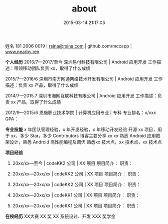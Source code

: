 ﻿---
title: about
date: 2015-03-14 21:17:05
layout: about
comments: false
---
姓名 
181 2606 0019 | rsina@rsina.com | github.com/mccapp | www.nearby.ren

**个人经历** 
2016/7—2017/至今
深圳易付科技有限公司 | Android 应用开发
工作描述：带领移动团队负责 xx，取得了什么成绩

2015/7—2016/6
深圳市南方网通网络技术开发有限公司 | Android 应用开发
工作描述：负责 xx 产品，取得了什么成绩

2014/7—2015.7
深圳市海网互联科技有限公司 | Android 应用开发
工作描述：负责 xx 产品，取得了什么成绩

2012/9—2015/6
恩施职业技术学院 | 计算机应用专业 | 专科
专业排名：x/xxx		GPA：

**专业技能**
x 年团队管理经验，x 年开发经验，x 年移动开发经验
开源 xx 项目，用于 xx，多少 Star，多少 Contributors
博客主要分享 xx xx
熟悉 Android 应用框架设计，熟悉 Android 高性能编程及调优
熟悉xx 技术点，xx 技术点，xx 技术点

**项目经验**
1.	20xx/xx—至今 | codeKK2 公司 | XX 项目
项目简介：
职责：

2.	20xx/xx—20xx/xx | codeKK2 公司 | XX 项目
项目简介：
职责：
3.	20xx/xx—20xx/xx | codeKK2 公司 | XX 项目
项目简介：
职责：
4.	20xx/xx—20xx/xx | codeKK1 公司 | XX 项目
项目简介：
职责：

5.	20xx/xx—20xx/xx | codeKK1 公司 | XX 项目
项目简介：
职责：

**在校经历**
XX大赛 XX 奖
XX 系统设计、开发
XXX 奖学金
